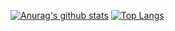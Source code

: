 [![Anurag's github stats](https://github-readme-stats.vercel.app/api?username=tempus157&show_icons=true)](https://github.com/anuraghazra/github-readme-stats)
[![Top Langs](https://github-readme-stats.vercel.app/api/top-langs/?username=tempus157&layout=compact)](https://github.com/anuraghazra/github-readme-stats)
